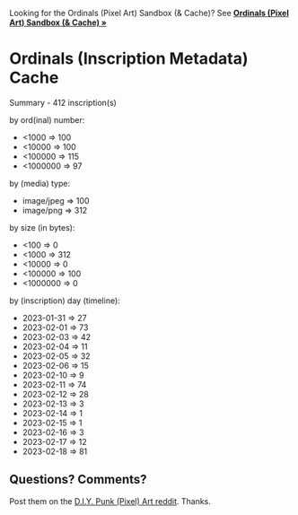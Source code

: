 
Looking for the
Ordinals (Pixel Art) Sandbox (& Cache)?
See [**Ordinals (Pixel Art) Sandbox (& Cache) »** ](https://github.com/pixelartexchange/ordinals.sandbox)



# Ordinals (Inscription Metadata) Cache




Summary - 412 inscription(s)

by ord(inal) number:

- <1000  => 100
- <10000 => 100
- <100000 => 115
- <1000000 => 97

by (media) type:

- image/jpeg => 100
- image/png => 312

by size (in bytes):

- <100 => 0
- <1000 => 312
- <10000 => 0
- <100000 => 100
- <1000000 => 0

by (inscription) day (timeline):

-   2023-01-31 => 27
-   2023-02-01 => 73
-   2023-02-03 => 42
-   2023-02-04 => 11
-   2023-02-05 => 32
-   2023-02-06 => 15
-   2023-02-10 => 9
-   2023-02-11 => 74
-   2023-02-12 => 28
-   2023-02-13 => 3
-   2023-02-14 => 1
-   2023-02-15 => 1
-   2023-02-16 => 3
-   2023-02-17 => 12
-   2023-02-18 => 81





## Questions? Comments?

Post them on the [D.I.Y. Punk (Pixel) Art reddit](https://old.reddit.com/r/DIYPunkArt). Thanks.
